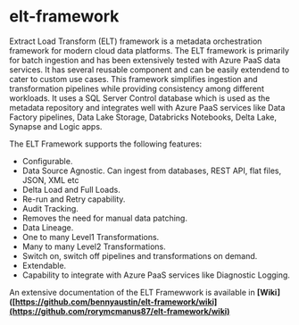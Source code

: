# elt-framework
Extract Load Transform (ELT) framework is a metadata orchestration framework for modern cloud data platforms. The ELT framework is primarily for batch ingestion and has been extensively tested with Azure PaaS data services. It has several reusable component and can be  easily extendend to cater to custom use cases.  This framework  simplifies ingestion and transformation pipelines while providing consistency among different workloads. It uses a SQL Server Control database which is used as the metadata repository and integrates well with Azure PaaS services like Data Factory pipelines, Data Lake Storage, Databricks Notebooks, Delta Lake, Synapse and Logic apps. 

The ELT Framework supports the following features:
* Configurable.
* Data Source Agnostic. Can ingest from databases, REST API, flat files, JSON, XML etc
* Delta Load and Full Loads.
* Re-run and Retry capability.
* Audit Tracking.
* Removes the need for manual data patching.
* Data Lineage.
* One to many Level1 Transformations.
* Many to many Level2 Transformations.
* Switch on, switch off pipelines and transformations on demand.
* Extendable.
* Capability to integrate with Azure PaaS services like Diagnostic Logging.

An extensive documentation of the ELT Framewwork is available in **[Wiki]([https://github.com/bennyaustin/elt-framework/wiki](https://github.com/rorymcmanus87/elt-framework/wiki)**
